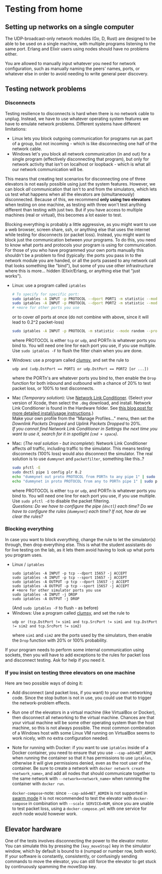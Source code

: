 ﻿Testing from home
=================

Setting up networks on a single computer
----------------------------------------

The UDP-broadcast-only network modules (Go, D, Rust) are designed to be able to be used on a single machine, with multiple programs listening to the same port. Erlang and Elixir users using nodes should have no problems either.

You are allowed to manually input whatever you need for network configuration, such as manually naming the peers' names, ports, or whatever else in order to avoid needing to write general peer discovery.

Testing network problems
------------------------

### Disconnects

Testing resilience to disconnects is hard when there is no network cable to unplug. Instead, we have to use whatever operating system features we have to emulate network problems. Different systems have different limitations: 

 - Linux lets you block outgoing communication for programs run as part of a group, but not incoming - which is like disconnecting one half of the network cable.
 - Windows let's you block all network communication (in and out) for a single program (effectively disconnecting that program), but only for network activity that isn't on localhost or loopback - which is what all our network communication will be.
 
This means that creating test scenarios for disconnecting one of three elevators is not easily possible using just the system features. However, we can block *all* communication that isn't to and from the simulators, which lets us test what happens when all the elevators are (simultaneously) disconnected. Because of this, we recommend **only using two elevators** when testing on one machine, as testing with three won't test anything different than testing with just two. But if you have access to multiple machines (real or virtual), this becomes a lot easier to test.

Blocking everything is probably a little aggressive, as you might want to use a web browser, screen share, ssh, or anything else that uses the internet while testing for disconnects (or packet loss). Instead, you might want to block just the communication between *your* programs. To do this, you need to know what ports and protocols your program is using for communication. For those of you who have programmed your own ports manually this shouldn't be a problem to find (typically: the ports you pass in to the network module you are handed, or all the ports passed to any network call that looks something like "bind"), but some of you use other infrastructure where this is more... hidden (Elixir/Erlang, or anything else that "just works").

 - Linux: use a program called `iptables`
    ``` sh
    # To specify for specific port:
    sudo iptables -A INPUT -p PROTOCOL --dport PORT1 -m statistic --mode random --probability 0.2 -j DROP
    sudo iptables -A INPUT -p PROTOCOL --dport PORT2 -m statistic --mode random --probability 0.2 -j DROP
    # +more for other ports you use
    ```
    
    or to cover _all_ ports at once (do not combine with above, since it will lead to 0.2^2 packet-loss)
    
    ```sh
    sudo iptables -A INPUT -p PROTOCOL -m statistic --mode random --probability 0.2 -j DROP
    ```
    
    where PROTOCOL is either `tcp` or `udp`, and PORTn is whatever ports you bind to. You will need one line for each port you use, if you use multiple.
    Use `sudo iptables -F` to flush the filter chain when you are done.

 - Windows: use a program called [clumsy](http://jagt.github.io/clumsy/), and set the rule to 
    ```
    udp and (udp.DstPort == PORT1 or udp.DstPort == PORT2 [or ...])
    ```
    where the PORTn's are whatever ports you bind to, then enable the `Drop` function for both inbound and outbound with a chance of 20% to test packet loss, or 100% to test disconnects.
 - Mac (*Temporary solution*): Use [Network Link Conditioner](https://developer.apple.com/download/more/?q=Additional%20Tools). (Select your version of Xcode, then select the `.dmg` download, and install. Network Link Conditioner is found in the Hardware folder. See [this blog post for more detailed install/usage instructions](https://nshipster.com/network-link-conditioner/).)  
    Make your own profile from the "Manage Profiles..." menu, then set the *Downlink Packets Dropped* and *Uplink Packets Dropped* to 20%.  
    *If you cannot find Network Link Conditioner in Settings the next time you want to use it, search for it in spotlight (`cmd + space`).* 
 - Mac: (*The real solution - but incomplete*): Network Link Conditioner affects *all* traffic, including traffic to the simulator. This means testing disconnects (100% loss) would also disconnect the simulator. The real solution is to use `dummynet` and `packetfilter`, something like this..?  
    ``` sh
    sudo pfctl -E  
    sudo dnctl pipe 1 config plr 0.2
    echo "dummynet out proto PROTOCOL from PORTn to any pipe 1" | sudo pfctl -f -
    echo "dummynet in proto PROTOCOL from any to PORTn pipe 1" | sudo pfctl -f -
    ```
    where PROTOCOL is either `tcp` or `udp`, and PORTn is whatever ports you bind to. You will need one line for each port you use, if you use multiple.  
    Use `sudo pfctl -d` to disable the packet filtering.  
    *Questions: Do we have to configure the pipe (`dnctl`) each time? Do we have to configure the rules (`dummynet`) each time? If not, how do we clear the rules?*
   

### Blocking everything

In case you want to block *everything*, change the rule to let the simulator(s) through, then drop everything else. This is what the student assistants do for live testing on the lab, as it lets them avoid having to look up what ports you program uses.

 - Linux / `iptables`
    ```
    sudo iptables -A INPUT -p tcp --dport 15657 -j ACCEPT
    sudo iptables -A INPUT -p tcp --sport 15657 -j ACCEPT
    sudo iptables -A OUTPUT -p tcp --dport 15657 -j ACCEPT
    sudo iptables -A OUTPUT -p tcp --sport 15657 -j ACCEPT
    # +more for other simulator ports you use
    sudo iptables -A INPUT -j DROP
    sudo iptables -A OUTPUT -j DROP
    ```  
   (And `sudo iptables -F` to flush - as before)
 - Windows: Use a program called [clumsy](http://jagt.github.io/clumsy/), and set the rule to  
    ```
    udp or (tcp.DstPort != sim1 and tcp.SrcPort != sim1 and tcp.DstPort != sim2 and tcp.SrcPort != sim2)
    ```  
    where `sim1` and `sim2` are the ports used by the simulators, then enable the `Drop` function with 20% or 100% probability.

If your program needs to perform some internal communication using sockets, then you will have to add exceptions to the rules for packet loss and disconnect testing. Ask for help if you need it.
 
### If you insist on testing three elevators on one machine

Here are two possible ways of doing it:

 - Add disconnect (and packet loss, if you want) to your own networking code. Since the stop button is not in use, you could use that to trigger the network-problem effects.
 - Run one of the elevators in a virtual machine (like VirtualBox or Docker), then disconnect all networking to the virtual machine. Chances are that your virtual machine will be some other operating system than the host machine, so this is not always possible. The most common combination of a Windows host with some Linux VM running on VirtualBox seems to work nicely, with no extra configuration needed.
 - Note for running with Docker: if you want to use `iptables` inside of a Docker container, you need to ensure that you use `--cap-add=NET_ADMIN` when running
   the container so that it has permissions to use `iptables`, otherwise it will give permissions denied, even as the root user of the container.
   Be sure to create a network with `docker network create <network_name>`, and add all nodes that should communicate together to the same network with
   `--network=<network_name>` when runnning the container with `docker run`.

   `docker-compose`-note: since `--cap-add=NET_ADMIN` is not supported in [swarm mode](https://docs.docker.com/compose/compose-file/compose-file-v3/#cap_add-cap_drop)
   it is not recommended to test the elevator with `docker-compose` in combination with `--scale SERVICE=NUM`, since you are unable to test packet loss,
   using a `docker-compose.yml` with one service for _each_ node would however work.

 
Elevator hardware
-----------------

One of the tests involves disconnecting the power to the elevator motor. You can simulate this by pressing the `[key_moveStop]` key in the simulator window, which by default is bound to `8` (numpad or number row, both work). If your software is constantly, consistently, or confusingly sending commands to move the elevator, you can still force the elevator to get stuck by continuously spamming the moveStop key.


